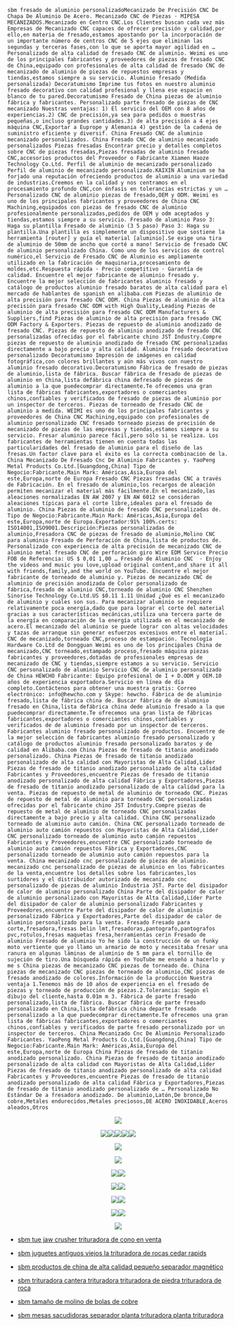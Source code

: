 
```
sbm fresado de aluminio personalizadoMecanizado De Precisión CNC De Chapa De Aluminio De Acero. Mecanizado CNC de Piezas · MIPESA MECANIZADOS.Mecanizado en Centro CNC.Los Clientes buscan cada vez más Empresas de Mecanizado CNC capaces de ofrecer precisión y calidad,por ello,en materia de fresado,estamos apostando por la incorporación de un importante número de centros CNC de 5 ejes que eliminan las segundas y terceras fases,con lo que se aporta mayor agilidad en … Personalizado de alta calidad de fresado CNC de aluminio. Weimi es uno de los principales fabricantes y proveedores de piezas de fresado CNC de China,equipado con profesionales de alta calidad de fresado CNC de mecanizado de aluminio de piezas de repuestos empresas y tiendas,estamos siempre a su servicio. Aluminio fresado (Medida personalizada) Decoratumismo Imprime tus fotos en nuestro aluminio fresado decorativo con calidad profesional y llena ese espacio en blanco de tu pared.Decoratumismo Fresado de China piezas de aluminio fábrica y fabricantes. Personalizado parte fresado de piezas de CNC mecanizado Nuestras ventajas: 1) El servicio del OEM con 8 años de experiencias.2) CNC de precisión,ya sea para pedidos o muestras pequeñas,o incluso grandes cantidades.3) de alta precisión a 4 ejes máquina CNC,Exportar a Euprope y Alemania 4) gestión de la cadena de suministro eficiente y diversif. China Fresado CNC de aluminio mecanizado personalizados. China Fresado CNC de aluminio mecanizado personalizados Piezas fresadas Encontrar precio y detalles completos sobre CNC de piezas fresadas,Piezas fresadas de aluminio fresado CNC,accesorios productos del Proveedor o Fabricante Xiamen Haoze Technology Co.Ltd. Perfil de aluminio de mecanizado personalizado Perfil de aluminio de mecanizado personalizado.KAIXIN Aluminium se ha forjado una reputación ofreciendo productos de aluminio a una variedad de industrias.Creemos en la calidad y nos centramos en el procesamiento profundo CNC,con énfasis en tolerancias estrictas y un … Personalizado CNC de aluminio piezas de fresado,OEM y ODM. Weimi es uno de los principales fabricantes y proveedores de China CNC Machining,equipados con piezas de fresado CNC de aluminio profesionalmente personalizadas,pedidos de OEM y odm aceptados y tiendas,estamos siempre a su servicio. Fresado de aluminio Paso 3: Haga su plantilla Fresado de aluminio (3 5 paso) Paso 3: Haga su plantilla.Una plantilla es simplemente un dispositivo que sostiene la herramienta [router] y guía el material [aluminio].Se exige una tira de aluminio de 50mm de ancho que corté a mano! Servicio de fresado CNC de aluminio personalizado China. Como uno de los servicios de control numérico,el Servicio de Fresado CNC de Aluminio es ampliamente utilizado en la fabricación de maquinaria,procesamiento de moldes,etc.Respuesta rápida · Precio competitivo · Garantía de calidad. Encuentre el mejor fabricante de aluminio fresado y. Encuentre la mejor selección de fabricantes aluminio fresado y catálogo de productos aluminio fresado baratos de alta calidad para el mercado de hablantes de spanish en alibaba.com Piezas de aluminio de alta precisión para fresado CNC ODM. China Piezas de aluminio de alta precisión para fresado CNC ODM with High Quality,Leading Piezas de aluminio de alta precisión para fresado CNC ODM Manufacturers & Suppliers,find Piezas de aluminio de alta precisión para fresado CNC ODM Factory & Exporters. Piezas de repuesto de aluminio anodizado de fresado CNC. Piezas de repuesto de aluminio anodizado de fresado CNC personalizadas ofrecidas por el fabricante chino JST Industry.Compre piezas de repuesto de aluminio anodizado de fresado CNC personalizadas directamente a bajo precio y alta calidad. Aluminio fresado decorativo personalizado Decoratumismo Impresión de imágenes en calidad fotográfica,con colores brillantes y aún más vivos con nuestro aluminio fresado decorativo.Decoratumismo Fábrica de fresado de piezas de aluminio,lista de fábrica. Buscar fábrica de fresado de piezas de aluminio en China,lista defábrica china defresado de piezas de aluminio a la que puedecomprar directamente.Te ofrecemos una gran lista de fábricas fabricantes,exportadores o comerciantes chinos,confiables y verificados de fresado de piezas de aluminio por un inspector de terceros. Piezas de torneado de fresado CNC de aluminio a medida. WEIMI es uno de los principales fabricantes y proveedores de China CNC Machining,equipado con profesionales de aluminio personalizado CNC fresado torneado piezas de precisión de mecanizado de piezas de las empresas y tiendas,estamos siempre a su servicio. Fresar aluminio parece fácil,pero sólo si se realiza. Los fabricantes de herramientas tienen en cuenta todas las particularidades del fresado de aluminio para el diseño de las fresas.Un factor clave para el éxito es la correcta combinación de la. China Mecanizado De Fresado Cnc De Aluminio Fabricantes y. YaoPeng Metal Products Co.Ltd.[Guangdong,China] Tipo de Negocio:Fabricante.Main Mark: Américas,Asia,Europa del este,Europa,norte de Europa Fresado CNC Piezas fresadas CNC a través de Fabricación. En el fresado de aluminio,los recargos de aleación permiten mecanizar el material más fácilmente.En el mecanizado,las aleaciones normalizadas EN AW 2007 y EN AW 6012 se consideran aleaciones típicas para el corte libre,ideales para el fresado de aluminio. China Piezas de aluminio de fresado CNC personalizadas de. Tipo de Negocio:Fabricante.Main Mark: Américas,Asia,Europa del este,Europa,norte de Europa.Exportador:91% 100%.certs: ISO14001,ISO9001.Descripción:Piezas personalizadas de aluminio,Fresadora CNC de piezas de fresado de aluminio,Molino CNC para aluminio Fresado de Perforación de China,lista de productos de. Personalizado con experiencia de alta precisión de mecanizado CNC de aluminio metal fresado CNC de perforación giro Wire EDM Service Precio FOB de Referencia: US $ 0,01 1,00 … Fresado de Aluminio CNC  · Enjoy the videos and music you love,upload original content,and share it all with friends,family,and the world on YouTube. Encuentre el mejor fabricante de torneado de aluminio y. Piezas de mecanizado CNC de aluminio de precisión anodizada de Color personalizado de fábrica,fresado de aluminio CNC,torneado de aluminio CNC Shenzhen Sinorise Technology Co.Ltd.US $0.11 1.11 Unidad ¿Qué es el mecanizado de aluminio y cuáles son sus. Para mecanizar aluminio se requiere relativamente poca energía,dado que para lograr el corte del material gracias a sus características mecánicas,utiliza una tercera parte de la energía en comparación de la energía utilizada en el mecanizado de acero.El mecanizado del aluminio se puede lograr con altas velocidades y tazas de arranque sin generar esfuerzos excesivos entre el material. CNC de mecanizado,torneado CNC,proceso de estampación. Tecnología Hardware Co.Ltd de Dongguan Weimi es uno de los principales China de mecanizado,CNC torneado,estampado proceso,fresado máquina piezas fabricantes y proveedores,dotadas de profesionales empresas de mecanizado de CNC y tiendas,siempre estamos a su servicio. Servicio CNC personalizado de aluminio Servicio CNC de aluminio personalizado de China HEWCHO Fabricante: Equipo profesional de I + D.ODM y OEM.10 años de experiencia exportadora.Servicio en línea de día completo.Contáctenos para obtener una muestra gratis: Correo electrónico: info@hewcho.com y Skype: hewcho. Fábrica de de aluminio fresado,lista de fábrica china de. Buscar fábrica de de aluminio fresado en China,lista defábrica china dede aluminio fresado a la que puedecomprar directamente.Te ofrecemos una gran lista de fábricas fabricantes,exportadores o comerciantes chinos,confiables y verificados de de aluminio fresado por un inspector de terceros. Fabricantes aluminio fresado personalizado de productos. Encuentre de la mejor selección de fabricantes aluminio fresado personalizado y catálogo de productos aluminio fresado personalizado baratos y de calidad en Alibaba.com China Piezas de fresado de titanio anodizado personalizado. China Piezas de fresado de titanio anodizado personalizado de alta calidad con Mayoristas de Alta Calidad,Líder Piezas de fresado de titanio anodizado personalizado de alta calidad Fabricantes y Proveedores,encuentre Piezas de fresado de titanio anodizado personalizado de alta calidad Fábrica y Exportadores,Piezas de fresado de titanio anodizado personalizado de alta calidad para la venta. Piezas de repuesto de metal de aluminio de torneado CNC. Piezas de repuesto de metal de aluminio para torneado CNC personalizadas ofrecidas por el fabricante chino JST Industry.Compre piezas de repuesto de metal de aluminio de torneado CNC personalizadas directamente a bajo precio y alta calidad. China CNC personalizado torneado de aluminio auto camión. China CNC personalizado torneado de aluminio auto camión repuestos con Mayoristas de Alta Calidad,Líder CNC personalizado torneado de aluminio auto camión repuestos Fabricantes y Proveedores,encuentre CNC personalizado torneado de aluminio auto camión repuestos Fábrica y Exportadores,CNC personalizado torneado de aluminio auto camión repuestos para la venta. China mecanizado cnc personalizado de piezas de aluminio. mecanizado cnc personalizado de piezas de aluminio en los fabricantes de la venta,encuentre los detalles sobre los fabricantes,los surtidores y el distribuidor autorizado de mecanizado cnc personalizado de piezas de aluminio Industria JST. Parte del disipador de calor de aluminio personalizado China Parte del disipador de calor de aluminio personalizado con Mayoristas de Alta Calidad,Líder Parte del disipador de calor de aluminio personalizado Fabricantes y Proveedores,encuentre Parte del disipador de calor de aluminio personalizado Fábrica y Exportadores,Parte del disipador de calor de aluminio personalizado para la venta. Fresado Fresado para corte,fresadora,fresas belin lmt,fresadoras,pantografo,pantografos pvc,rotulos,fresas maquetas fresa,herramientas cerin Fresado de aluminio Fresado de aluminio Yo he sido la construcción de un funky moto vertiente que yo llamo un armario de moto y necesitaba fresar una ranura en algunas láminas de aluminio de 5 mm para el tornillo de sujeción de tiro.Una búsqueda rápida en YouTube me enseñó a hacerlo y me s China piezas de mecanizado CNC piezas de torneado de. China piezas de mecanizado CNC piezas de torneado de aluminio,CNC piezas de fresado anodizado de colores.Información de la producción Nuestra ventaja 1.Tenemos más de 10 años de experiencia en el fresado de piezas y torneado de producción de piezas.2.Tolerancia: Según el dibujo del cliente,hasta 0.01m m 3. Fábrica de parte fresado personalizado,lista de fábrica. Buscar fábrica de parte fresado personalizado en China,lista defábrica china departe fresado personalizado a la que puedecomprar directamente.Te ofrecemos una gran lista de fábricas fabricantes,exportadores o comerciantes chinos,confiables y verificados de parte fresado personalizado por un inspector de terceros. China Mecanizado Cnc De Aluminio Personalizado Fabricantes. YaoPeng Metal Products Co.Ltd.[Guangdong,China] Tipo de Negocio:Fabricante.Main Mark: Américas,Asia,Europa del este,Europa,norte de Europa China Piezas de fresado de titanio anodizado personalizado. China Piezas de fresado de titanio anodizado personalizado de alta calidad con Mayoristas de Alta Calidad,Líder Piezas de fresado de titanio anodizado personalizado de alta calidad Fabricantes y Proveedores,encuentre Piezas de fresado de titanio anodizado personalizado de alta calidad Fábrica y Exportadores,Piezas de fresado de titanio anodizado personalizado de … Personalizado No Estándar De a fresadora anodizado. De aluminio,Latón,De bronce,De cobre,Metales endurecidos,Metales preciosos,DE ACERO INOXIDABLE,Aceros aleados,Otros 
```

<div align="center">

<a href="https://es-crusher.shibang-china.com/github&k=sbm+fresado+de+aluminio+personalizado"><img src="https://static.shibang-china.com/es/crusher/logo.jpg"></a>

<a href="https://es-crusher.shibang-china.com/github&k=sbm+fresado+de+aluminio+personalizado"><img src="https://static.shibang-china.com/es/crusher/index.jpg"></a><a href="https://es-crusher.shibang-china.com/material.htmlgithub&k=sbm+fresado+de+aluminio+personalizado"><img src="https://static.shibang-china.com/es/crusher/material.jpg"></a><a href="https://es-crusher.shibang-china.com/application.htmlgithub&k=sbm+fresado+de+aluminio+personalizado"><img src="https://static.shibang-china.com/es/crusher/application.jpg"></a><a href="https://es-crusher.shibang-china.com/aboutus.htmlgithub&k=sbm+fresado+de+aluminio+personalizado"><img src="https://static.shibang-china.com/es/crusher/aboutus.jpg"></a><a href="https://es-crusher.shibang-china.com/contact.htmlgithub&k=sbm+fresado+de+aluminio+personalizado"><img src="https://static.shibang-china.com/es/crusher/contact.jpg"></a>

<a href="https://es-crusher.shibang-china.com/github&k=sbm+fresado+de+aluminio+personalizado"><img src="https://static.shibang-china.com/es/crusher/banner.jpg"></a>

<a href="https://swt.shibang-china.com/github&k=sbm+fresado+de+aluminio+personalizado"><img src="https://static.shibang-china.com/es/crusher/text.jpg"></a>

<a href="https://swt.shibang-china.com/github&k=sbm+fresado+de+aluminio+personalizado"><img src="https://static.shibang-china.com/es/crusher/chat.jpg"></a><a href="https://es-crusher.shibang-china.com/contact.htmlgithub&k=sbm+fresado+de+aluminio+personalizado"><img src="https://static.shibang-china.com/es/crusher/message.jpg"></a>

<a href="https://es-crusher.shibang-china.com/products/pe.htmlgithub&k=sbm+fresado+de+aluminio+personalizado"><img src="https://static.shibang-china.com/es/crusher/pe.jpg"></a><a href="https://es-crusher.shibang-china.com/products/pf.htmlgithub&k=sbm+fresado+de+aluminio+personalizado"><img src="https://static.shibang-china.com/es/crusher/pf.jpg"></a>

<a href="https://es-crusher.shibang-china.com/products/hpt.htmlgithub&k=sbm+fresado+de+aluminio+personalizado"><img src="https://static.shibang-china.com/es/crusher/hpt.jpg"></a><a href="https://es-crusher.shibang-china.com/products/vsi.htmlgithub&k=sbm+fresado+de+aluminio+personalizado"><img src="https://static.shibang-china.com/es/crusher/vsi.jpg"></a>

<a href="https://es-crusher.shibang-china.com/products/klv.htmlgithub&k=sbm+fresado+de+aluminio+personalizado"><img src="https://static.shibang-china.com/es/crusher/klv.jpg"></a><a href="https://es-crusher.shibang-china.com/products/portable.htmlgithub&k=sbm+fresado+de+aluminio+personalizado"><img src="https://static.shibang-china.com/es/crusher/portable.jpg"></a>

<a href="https://swt.shibang-china.com/github&k=sbm+fresado+de+aluminio+personalizado"><img src="https://static.shibang-china.com/es/crusher/case.jpg"></a>

</div>


* [sbm tue jaw crusher trituradora de cono en venta](sbm%20tue%20jaw%20crusher%20trituradora%20de%20cono%20en%20venta.md)

* [sbm juguetes antiguos viejos la trituradora de rocas cedar rapids](sbm%20juguetes%20antiguos%20viejos%20la%20trituradora%20de%20rocas%20cedar%20rapids.md)

* [sbm productos de china de alta calidad pequeño separador magnético](sbm%20productos%20de%20china%20de%20alta%20calidad%20peque%C3%B1o%20separador%20magn%C3%A9tico.md)

* [sbm trituradora cantera trituradora trituradora de piedra trituradora de roca](sbm%20trituradora%20cantera%20trituradora%20trituradora%20de%20piedra%20trituradora%20de%20roca.md)

* [sbm tamaño de molino de bolas de cobre](sbm%20tama%C3%B1o%20de%20molino%20de%20bolas%20de%20cobre.md)

* [sbm mesas sacudidoras separador planta trituradora planta trituradora](sbm%20mesas%20sacudidoras%20separador%20planta%20trituradora%20planta%20trituradora.md)